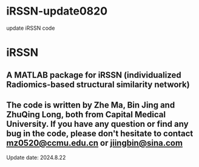 # iRSSN-update0820
update iRSSN code
# iRSSN
A MATLAB package for iRSSN (individualized Radiomics-based structural similarity network)
---------------------------------------------------------------------------------------
The code is written by Zhe Ma, Bin Jing and ZhuQing Long, both from Capital Medical University.
If you have any question or find any bug in the code, please don't hesitate to contact 
mz0520@ccmu.edu.cn or jiingbin@sina.com
---------------------------------------------------------------------------------------
Update date: 2024.8.22
